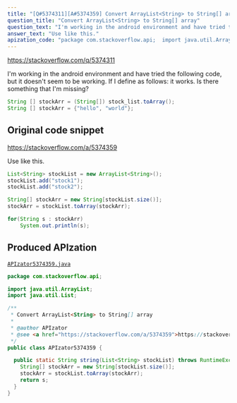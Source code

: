 ```yaml
---
title: "[Q#5374311][A#5374359] Convert ArrayList<String> to String[] array"
question_title: "Convert ArrayList<String> to String[] array"
question_text: "I'm working in the android environment and have tried the following code, but it doesn't seem to be working. If I define as follows: it works. Is there something that I'm missing?"
answer_text: "Use like this."
apization_code: "package com.stackoverflow.api;  import java.util.ArrayList; import java.util.List;  /**  * Convert ArrayList<String> to String[] array  *  * @author APIzator  * @see <a href=\"https://stackoverflow.com/a/5374359\">https://stackoverflow.com/a/5374359</a>  */ public class APIzator5374359 {    public static String string(List<String> stockList) throws RuntimeException {     String[] stockArr = new String[stockList.size()];     stockArr = stockList.toArray(stockArr);     return s;   } }"
---
```


https://stackoverflow.com/q/5374311

I&#x27;m working in the android environment and have tried the following code, but it doesn&#x27;t seem to be working.
If I define as follows:
it works. Is there something that I&#x27;m missing?


```java
String [] stockArr = (String[]) stock_list.toArray();
String [] stockArr = {"hello", "world"};
```


## Original code snippet

https://stackoverflow.com/a/5374359

Use like this.

```java
List<String> stockList = new ArrayList<String>();
stockList.add("stock1");
stockList.add("stock2");

String[] stockArr = new String[stockList.size()];
stockArr = stockList.toArray(stockArr);

for(String s : stockArr)
    System.out.println(s);
```

## Produced APIzation

[`APIzator5374359.java`](https://github.com/pasqualesalza/apization-temp-data/raw/master/apizations/java/APIzator5374359.java)

```java
package com.stackoverflow.api;

import java.util.ArrayList;
import java.util.List;

/**
 * Convert ArrayList<String> to String[] array
 *
 * @author APIzator
 * @see <a href="https://stackoverflow.com/a/5374359">https://stackoverflow.com/a/5374359</a>
 */
public class APIzator5374359 {

  public static String string(List<String> stockList) throws RuntimeException {
    String[] stockArr = new String[stockList.size()];
    stockArr = stockList.toArray(stockArr);
    return s;
  }
}

```